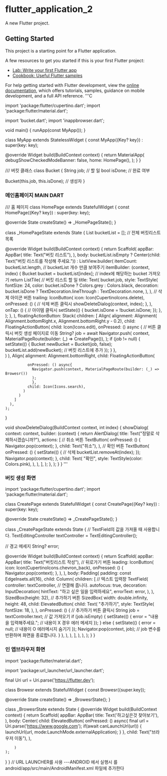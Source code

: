 # flutter_application_2

A new Flutter project.

## Getting Started

This project is a starting point for a Flutter application.

A few resources to get you started if this is your first Flutter project:

- [Lab: Write your first Flutter app](https://docs.flutter.dev/get-started/codelab)
- [Cookbook: Useful Flutter samples](https://docs.flutter.dev/cookbook)

For help getting started with Flutter development, view the
[online documentation](https://docs.flutter.dev/), which offers tutorials,
samples, guidance on mobile development, and a full API reference.
'''C

import 'package:flutter/cupertino.dart';
import 'package:flutter/material.dart';

import 'bucket.dart';
import 'inappbrowser.dart';

void main() {
  runApp(const MyApp());
}

class MyApp extends StatelessWidget {
  const MyApp({Key? key}) : super(key: key);

  @override
  Widget build(BuildContext context) {
    return MaterialApp(
      debugShowCheckedModeBanner: false,
      home: HomePage(),
    );
  }
}

/// 버킷 클래스
class Bucket {
  String job; // 할 일
  bool isDone; // 완료 여부

  Bucket(this.job, this.isDone); // 생성자
}

### 메인홈페이지 MAIN DART
/// 홈 페이지
class HomePage extends StatefulWidget {
  const HomePage({Key? key}) : super(key: key);

  @override
  State<HomePage> createState() => _HomePageState();
}

class _HomePageState extends State<HomePage> {
  List<Bucket> bucketList = []; // 전체 버킷리스트 목록

  @override
  Widget build(BuildContext context) {
    return Scaffold(
      appBar: AppBar(
        title: Text("버킷 리스트"),
      ),
      body: bucketList.isEmpty
          ? Center(child: Text("버킷 리스트를 작성해 주세요."))
          : ListView.builder(
              itemCount: bucketList.length, // bucketList 개수 만큼 보여주기
              itemBuilder: (context, index) {
                Bucket bucket = bucketList[index]; // index에 해당하는 bucket 가져오기
                return ListTile(
                  // 버킷 리스트 할 일
                  title: Text(
                    bucket.job,
                    style: TextStyle(
                      fontSize: 24,
                      color: bucket.isDone ? Colors.grey : Colors.black,
                      decoration: bucket.isDone
                          ? TextDecoration.lineThrough
                          : TextDecoration.none,
                    ),
                  ),
                  // 삭제 아이콘 버튼
                  trailing: IconButton(
                    icon: Icon(CupertinoIcons.delete),
                    onPressed: () {
                      // 삭제 버튼 클릭시
                      showDeleteDialog(context, index);
                    },
                  ),
                  onTap: () {
                    // 아이템 클릭시
                    setState(() {
                      bucket.isDone = !bucket.isDone;
                    });
                  },
                );
              },
            ),
      floatingActionButton: Stack(
        children: <Widget>[
          Align(
            alignment: Alignment(
              Alignment.bottomRight.x, Alignment.bottomRight.y - 0.2),
              child: FloatingActionButton(
               child: Icon(Icons.edit),
               onPressed: () async {
          //  버튼 클릭시 버킷 생성 페이지로 이동
          String? job = await Navigator.push(
            context,
            MaterialPageRoute(builder: (_) => CreatePage()),
          );
          if (job != null) {
            setState(() {
              Bucket newBucket = Bucket(job, false);
              bucketList.add(newBucket); // 버킷 리스트에 추가
            });
          }
        },  
              )
          ),
          Align(
            alignment: Alignment.bottomRight,
            child: FloatingActionButton(
              
              onPressed: () async{
                Navigator.push(context, MaterialPageRoute(builder: (_) => Browesr())
                );
                },
              child: Icon(Icons.search),
            )
          )
        ]
      ),
    );
  }

  
  
  void showDeleteDialog(BuildContext context, int index) {
    showDialog(
      context: context,
      builder: (context) {
        return AlertDialog(
          title: Text("정말로 삭제하시겠습니까?"),
          actions: [
            // 취소 버튼
            TextButton(
              onPressed: () {
                Navigator.pop(context);
              },
              child: Text("취소"),
            ),
            // 확인 버튼
            TextButton(
              onPressed: () {
                setState(() {
                  // 삭제
                  bucketList.removeAt(index);
                });
                Navigator.pop(context);
              },
              child: Text(
                "확인",
                style: TextStyle(color: Colors.pink),
              ),
            ),
          ],
        );
      },
    );
  }
}
  '''

  ### 버킷 생성 화면
  
 import 'package:flutter/cupertino.dart';
import 'package:flutter/material.dart';

class CreatePage extends StatefulWidget {
  const CreatePage({Key? key}) : super(key: key);

  @override
  State<CreatePage> createState() => _CreatePageState();
}

class _CreatePageState extends State<CreatePage> {
  // TextField의 값을 가져올 때 사용합니다.
  TextEditingController textController = TextEditingController();

  // 경고 메세지
  String? error;

  @override
  Widget build(BuildContext context) {
    return Scaffold(
      appBar: AppBar(
        title: Text("버킷리스트 작성"),
        // 뒤로가기 버튼
        leading: IconButton(
          icon: Icon(CupertinoIcons.chevron_back),
          onPressed: () {
            Navigator.pop(context);
          },
        ),
      ),
      body: Padding(
        padding: const EdgeInsets.all(16),
        child: Column(
          children: [
            // 텍스트 입력창
            TextField(
              controller: textController, // 연결해 줍니다.
              autofocus: true,
              decoration: InputDecoration(
                hintText: "하고 싶은 일을 입력하세요",
                errorText: error,
              ),
            ),
            SizedBox(height: 32),
            // 추가하기 버튼
            SizedBox(
              width: double.infinity,
              height: 48,
              child: ElevatedButton(
                child: Text(
                  "추가하기",
                  style: TextStyle(
                    fontSize: 18,
                  ),
                ),
                onPressed: () {
                  // 추가하기 버튼 클릭시
                  String job = textController.text; // 값 가져오기
                  if (job.isEmpty) {
                    setState(() {
                      error = "내용을 입력해주세요."; // 내용이 X 경우 에러 메세지
                    });
                  } else {
                    setState(() {
                      error = null; // 내용이 O 에러메시지 숨기기
                    });
                    Navigator.pop(context, job); // job 변수를 반환하며 화면을 종료합니다.
                  }
                },
              ),
            ),
          ],
        ),
      ),
    );
  }
}
  
###  인 앱브라우저 화면
  
  import 'package:flutter/material.dart';

import 'package:url_launcher/url_launcher.dart';

final Uri url = Uri.parse('https://flutter.dev');

class Browesr extends StatefulWidget {
  const Browesr({super.key});

  @override
  State<Browesr> createState() => _BrowesrState();
}

class _BrowesrState extends State<Browesr> {
  @override
  Widget build(BuildContext context) {
    return  Scaffold(
      appBar: AppBar(
        title: Text('하고싶은것 찾아보기'),
      ),
        body: Center(
        child: ElevatedButton(
          onPressed: () async{ 
            final url = Uri.parse('https://www.google.com');
            if(await canLaunchUrl(url)) {
              launchUrl(url, mode:LaunchMode.externalApplication);
            }
           },
          child: Text("브라우저 이동"),
        ),
      
        )
    );
}
}
  // URL LAUNCHER를 사용 ---ANDROID 에서 실행시 
      <queries>
        <intent>
            <action android:name="android.intent.action.VIEW" />
            <data android:scheme="https" />
        </intent>
    </queries>
   를 android/app/src/main/AndroidManifest.xml 파일에 추가한다
